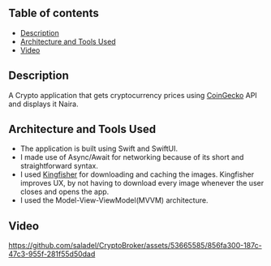 ## Table of contents

- [Description](#Description)
- [Architecture and Tools Used](#Architecture-and-Tools-Used)
- [Video](#Video)


## Description

A Crypto application that gets cryptocurrency prices using [CoinGecko](https://www.coingecko.com) API and displays it Naira.


## Architecture and Tools Used

- The application is built using Swift and SwiftUI.
- I made use of Async/Await for networking because of its short and straightforward syntax.
- I used [Kingfisher](https://github.com/onevcat/Kingfisher) for downloading and caching the images. Kingfisher improves UX, by not having to download every image whenever the user closes and opens the app.
- I used the Model-View-ViewModel(MVVM) architecture.


## Video


https://github.com/saladel/CryptoBroker/assets/53665585/856fa300-187c-47c3-955f-281f55d50dad

